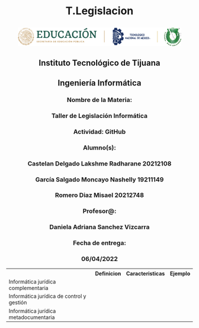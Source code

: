  # <p align="center"> T.Legislacion
<p align="center"> <img src ="../MISC/LOGO.png" /></p>
<h2 align="center">Instituto Tecnológico de Tijuana</h2>
 <h2 align="center">Ingeniería Informática</h2>
 <h3 align="center">Nombre de la Materia:</h3>
 <h3 align="center">Taller de Legislación Informática</h3>
 <h3 align="center">Actividad: GitHub</h3>
 <h3 align="center">Alumno(s):</h3><h3 align="center"> Castelan Delgado Lakshme Radharane 20212108 </h3>
 <h3 align="center">García Salgado Moncayo Nashelly 19211149</h3>
 <h3 align="center"> Romero Diaz Misael 20212748
 <h3 align="center">Profesor@:</h3>
 <h3 align="center">Daniela Adriana Sanchez Vizcarra</h3>
 <h3 align="center">Fecha de entrega:</h3>
 <h3 align="center">06/04/2022</h3>

<table>
<tr>
<th>  </th>
<th > Definicion </th>
<th> Caracteristicas </th> 
<th> Ejemplo </th>
</tr>
 <tr>
<td>Informática jurídica complementaria </td>
  </tr>
 <tr>
<td> Informática jurídica de control y gestión </td>
  </tr>
 <tr>
<td> Informática jurídica metadocumentaria </td>
  </tr>

